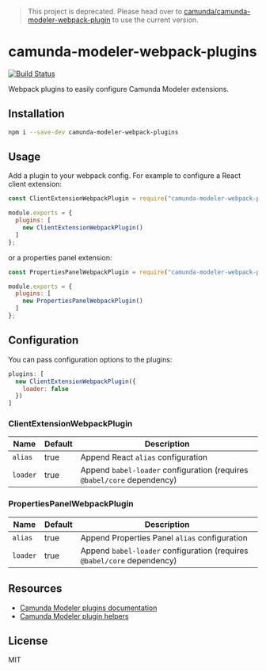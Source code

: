 > This project is deprecated. Please head over to [camunda/camunda-modeler-webpack-plugin](https://github.com/camunda/camunda-modeler-webpack-plugin) to use the current version.

# camunda-modeler-webpack-plugins

[![Build Status](https://github.com/pinussilvestrus/camunda-modeler-webpack-plugins/workflows/CI/badge.svg)](https://github.com/pinussilvestrus/camunda-modeler-webpack-plugins/actions?query=workflow%3ACI)

Webpack plugins to easily configure Camunda Modeler extensions.

## Installation

```sh
npm i --save-dev camunda-modeler-webpack-plugins
```

## Usage

Add a plugin to your webpack config. For example to configure a React client extension:

```js
const ClientExtensionWebpackPlugin = require("camunda-modeler-webpack-plugins").ClientExtensionWebpackPlugin;

module.exports = {
  plugins: [
    new ClientExtensionWebpackPlugin()
  ]
};
```

or a properties panel extension:

```js
const PropertiesPanelWebpackPlugin = require("camunda-modeler-webpack-plugins").PropertiesPanelWebpackPlugin;

module.exports = {
  plugins: [
    new PropertiesPanelWebpackPlugin()
  ]
};
```

## Configuration

You can pass configuration options to the plugins: 

```js
plugins: [
  new ClientExtensionWebpackPlugin({
    loader: false
  })
]
```

### ClientExtensionWebpackPlugin

| Name | Default | Description |
| ----------- | ----------- | ----------- |
| `alias` | true | Append React `alias` configuration |
| `loader` | true | Append `babel-loader` configuration (requires `@babel/core` dependency) |

### PropertiesPanelWebpackPlugin

| Name | Default | Description |
| ----------- | ----------- | ----------- |
| `alias` | true | Append Properties Panel `alias` configuration |
| `loader` | true | Append `babel-loader` configuration (requires `@babel/core` dependency) |

## Resources

* [Camunda Modeler plugins documentation](https://github.com/camunda/camunda-modeler/tree/master/docs/plugins#plugging-into-the-camunda-modeler)
* [Camunda Modeler plugin helpers](https://github.com/camunda/camunda-modeler-plugin-helpers)

## License

MIT